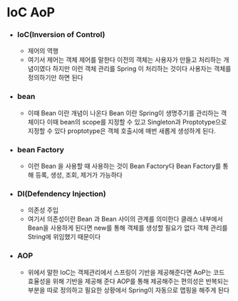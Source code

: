 # IoC AoP

- ### IoC(Inversion of Control)

  - 제어의 역행 
  - 여기서 제어는 객체 제어를 말한다 이전의 객체는 사용자가 만들고 처리하는 개념이였다 하지만 이런 객체 관리를 Spring 이 처리하는 것이다 사용자는 객체를 정의하기만 하면 된다 

- ### bean 

  - 이때 Bean 이란 개념이 나온다 Bean 이란 Spring이 생명주기를 관리하는 객체이다 이때 bean의 scope를 지정할 수 있고 Singleton과 Proptotype으로 지정할 수 있다 proptotype은 객체 호출시에 매번 새롭게 생성하게 된다.

- ### bean Factory

  - 이런 Bean 을 사용할 때 사용하는 것이 Bean Factory다 Bean Factory를 통해 등록, 생성, 조회, 제거가 가능하다 

- ### DI(Defendency Injection)

  - 의존성 주입
  - 여기서 의존성이란 Bean 과 Bean 사이의 관계를 의미한다 클래스 내부에서 Bean을 사용하게 된다면 new를 통해 객체를 생성할 필요가 없다 객체 관리를  String에 위임했기 때문이다 

- ### AOP

  - 위에서 말한 IoC는 객체관리에서 스프링이 기반을 제공해준다면 AoP는 코드 효율성을 위해 기반을 제공해 준다 AOP를 통해 제공해주는 편의성은 반복되는 부분을 따로 정의하고 필요한 상황에서 Spring이 자동으로 맵핑을 해주게 된다
